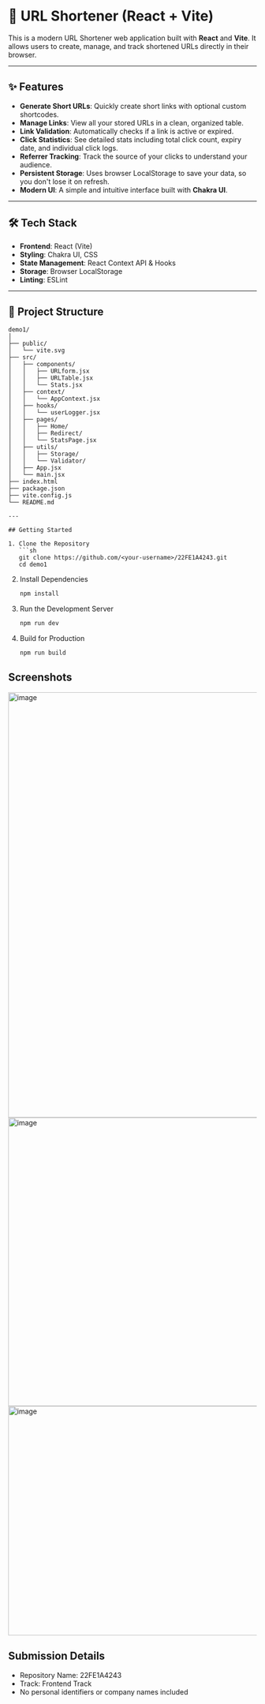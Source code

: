 # 🔗 URL Shortener (React + Vite)

This is a modern URL Shortener web application built with **React** and **Vite**. It allows users to create, manage, and track shortened URLs directly in their browser.

---

## ✨ Features

-   **Generate Short URLs**: Quickly create short links with optional custom shortcodes.
-   **Manage Links**: View all your stored URLs in a clean, organized table.
-   **Link Validation**: Automatically checks if a link is active or expired.
-   **Click Statistics**: See detailed stats including total click count, expiry date, and individual click logs.
-   **Referrer Tracking**: Track the source of your clicks to understand your audience.
-   **Persistent Storage**: Uses browser LocalStorage to save your data, so you don't lose it on refresh.
-   **Modern UI**: A simple and intuitive interface built with **Chakra UI**.

---

## 🛠️ Tech Stack

-   **Frontend**: React (Vite)
-   **Styling**: Chakra UI, CSS
-   **State Management**: React Context API & Hooks
-   **Storage**: Browser LocalStorage
-   **Linting**: ESLint

---

## 📂 Project Structure

```text
demo1/
│
├── public/
│   └── vite.svg
├── src/
│   ├── components/
│   │   ├── URLform.jsx
│   │   ├── URLTable.jsx
│   │   └── Stats.jsx
│   ├── context/
│   │   └── AppContext.jsx
│   ├── hooks/
│   │   └── userLogger.jsx
│   ├── pages/
│   │   ├── Home/
│   │   ├── Redirect/
│   │   └── StatsPage.jsx
│   ├── utils/
│   │   ├── Storage/
│   │   └── Validator/
│   ├── App.jsx
│   └── main.jsx
├── index.html
├── package.json
├── vite.config.js
└── README.md

---

## Getting Started

1. Clone the Repository
   ```sh
   git clone https://github.com/<your-username>/22FE1A4243.git
   cd demo1
   ```
2. Install Dependencies
   ```sh
   npm install
   ```
3. Run the Development Server
   ```sh
   npm run dev
   ```
4. Build for Production
   ```sh
   npm run build
   ```

## Screenshots

<img width="1601" height="862" alt="image" src="https://github.com/user-attachments/assets/148a89e1-4e83-4093-9ec3-6f49ca5c899d" />

<img width="1249" height="585" alt="image" src="https://github.com/user-attachments/assets/53bffc78-cdec-431f-889a-1eca6c47e30c" />


<img width="777" height="465" alt="image" src="https://github.com/user-attachments/assets/15d5838f-82e1-4b84-a31d-1469f885f6dc" />


## Submission Details

- Repository Name: 22FE1A4243
- Track: Frontend Track
- No personal identifiers or company names included
